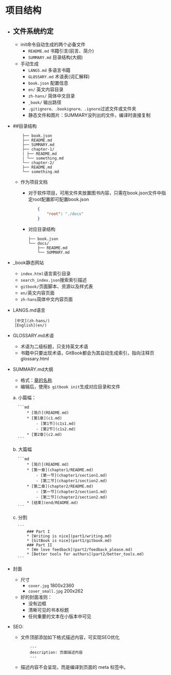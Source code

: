 # 项目结构

+ ## 文件系统约定
	* init命令自动生成的两个必备文件
		* `README.md`	书籍引言(前言、简介)
		* `SUMMARY.md`	目录结构(大纲)
	* 手动生成
		* `LANGS.md`	多语言书籍
		* `GLOSSARY.md`	术语表(词汇解释)
		* `book.json`	 配置信息
		* `en/`	英文内容目录
		* `zh-hans/`	简体中文目录
		* `_book/`	输出路径
		* `.gitignore、.bookignore、.ignore`过滤文件或文件夹
		* 静态文件和图片：SUMMARY没列出的文件，编译时直接复制

+ ##目录结构

	```
		├── book.json
		├── README.md
		├── SUMMARY.md
		├── chapter-1/
		| ├── README.md
		| └── something.md
		└── chapter-2/
		├── README.md
		└── something.md
	```

	* 作为项目文档
		* 对于软件项目，可用文件夹放置图书内容，只需在book.json文件中指定root配置即可配置book.json

			```json
				{
					"root": "./docs"
				}
			```
		* 对应目录结构

			```
			├── book.json
			└── docs/
				├── README.md
				└── SUMMARY.md
			```


* _book静态网站
	* `index.html`语言索引目录
	* `search_index.json`搜索索引描述
	* `gitbook/`页面脚本、资源以及样式表
	* `en/`英文内容页面
	* `zh-hans`简体中文内容页面

* LANGS.md语言

```
	[中文](zh-hans/)
	[English](en/)
```

* GLOSSARY.md术语
	* 术语为二级标题，只支持英文术语
	* 书籍中只要出现术语，GitBook都会为其自动生成索引，指向注释页glossary.html
* SUMMARY.md大纲
	* 格式：[章的名称](对应文件路径)
	* 编辑后，使用`$ gitbook init`生成对应目录和文件

	a. 小篇幅：

		```md
			* [简介](README.md)
			* [第1章](c1.md)
				- [第1节](c1s1.md)
				- [第2节](c1s2.md)
			* [第2章](c2.md)
		```

	b. 大篇幅

		```md
			* [简介](README.md)
			* [第一章](chapter1/README.md)
				- [第一节](chapter1/section1.md)
				- [第二节](chapter1/section2.md)
			* [第二章](chapter2/README.md)
				- [第一节](chapter2/section1.md)
				- [第二节](chapter2/section2.md)
			* [结束](end/README.md)
		```

	c. 分割

		```
			### Part I
			* [Writing is nice](part1/writing.md)
			* [GitBook is nice](part1/gitbook.md)
			### Part II
			* [We love feedback](part2/feedback_please.md)
			* [Better tools for authors](part2/better_tools.md)
		```

* 封面
	* 尺寸
		* `cover.jpg` 1800x2360
		* `cover_small.jpg` 200x262
	* 好的封面准则：
		* 没有边框
		* 清晰可见的书本标题
		* 任何重要的文本在小版本中可见

* SEO:
	* 文件顶部添加如下格式描述内容，可实现SEO优化

		```
			---
			description: 页面描述内容
			---
		```

	* 描述内容不会呈现，而是编译到页面的 meta 标签中。
